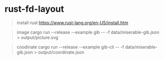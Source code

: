 # rust-fd-layout

>install rust
https://www.rust-lang.org/en-US/install.htm

>image
cargo run --release --example gib -- -f data/miserable-gib.json > output/picture.svg

>coodinate
cargo run --release --example gib-cli -- -f data/miserable-gib.json > output/coordinate.json

